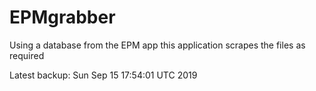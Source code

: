 # EPMgrabber
Using a database from the EPM app this application scrapes the files as required


Latest backup: Sun Sep 15 17:54:01 UTC 2019
